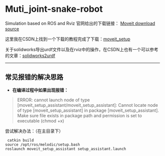 # Muti_joint-snake-robot
Simulation based on ROS and Rviz
官网给出的下载链接：
[Moveit download source](https://moveit.ros.org/install/source/)

这里我在CSDN上找到一个下载的教程完成了下载：[moveit_setup](https://blog.csdn.net/qq_38156743/article/details/124131919)

关于solidworks导出urdf文件以及在rviz中的操作，在CSDN上也有一个可以参考的文章：[solidworks2urdf](https://blog.csdn.net/king845/article/details/125918110)
***
## 常见报错的解决思路

- **在编译过程中如果出现报错：**
> ERROR: cannot launch node of type [moveit_setup_assistant/moveit_setup_assistant]: Cannot locate node of type [moveit_setup_assistant] in package [moveit_setup_assistant]. Make sure file exists in package path and permission is set to executable (chmod +x)

尝试解决办法：（在主目录下）

     catkin build 
    source /opt/ros/melodic/setup.bash
    roslaunch moveit_setup_assistant setup_assistant.launch
